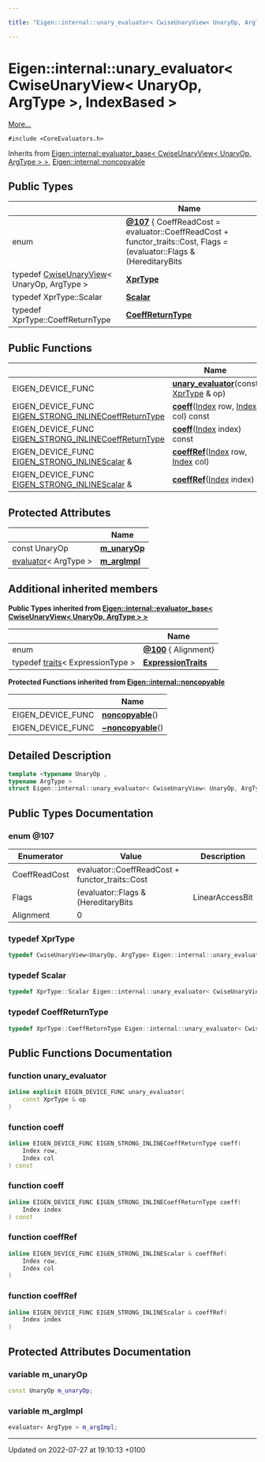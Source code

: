 ```yaml
---

title: "Eigen::internal::unary_evaluator< CwiseUnaryView< UnaryOp, ArgType >, IndexBased >"

---
```


# Eigen::internal::unary_evaluator< CwiseUnaryView< UnaryOp, ArgType >, IndexBased >



 [More...](#detailed-description)


`#include <CoreEvaluators.h>`

Inherits from [Eigen::internal::evaluator_base< CwiseUnaryView< UnaryOp, ArgType > >](http://example.org/classes/structeigen_1_1internal_1_1evaluator__base/), [Eigen::internal::noncopyable](http://example.org/classes/classeigen_1_1internal_1_1noncopyable/)

## Public Types

|                | Name           |
| -------------- | -------------- |
| enum| **[@107](http://example.org/classes/structeigen_1_1internal_1_1unary__evaluator_3_01cwiseunaryview_3_01unaryop_00_01argtype_01_4_00_01indexbased_01_4/#enum-@107)** { CoeffReadCost = evaluator<ArgType>::CoeffReadCost + functor_traits<UnaryOp>::Cost, Flags = (evaluator<ArgType>::Flags & (HereditaryBits | LinearAccessBit | DirectAccessBit)), Alignment = 0} |
| typedef <a href="http://example.org/classes/classeigen_1_1cwiseunaryview/">CwiseUnaryView</a>< UnaryOp, ArgType > | **[XprType](http://example.org/classes/structeigen_1_1internal_1_1unary__evaluator_3_01cwiseunaryview_3_01unaryop_00_01argtype_01_4_00_01indexbased_01_4/#typedef-xprtype)**  |
| typedef XprType::Scalar | **[Scalar](http://example.org/classes/structeigen_1_1internal_1_1unary__evaluator_3_01cwiseunaryview_3_01unaryop_00_01argtype_01_4_00_01indexbased_01_4/#typedef-scalar)**  |
| typedef XprType::CoeffReturnType | **[CoeffReturnType](http://example.org/classes/structeigen_1_1internal_1_1unary__evaluator_3_01cwiseunaryview_3_01unaryop_00_01argtype_01_4_00_01indexbased_01_4/#typedef-coeffreturntype)**  |

## Public Functions

|                | Name           |
| -------------- | -------------- |
| EIGEN_DEVICE_FUNC | **[unary_evaluator](http://example.org/classes/structeigen_1_1internal_1_1unary__evaluator_3_01cwiseunaryview_3_01unaryop_00_01argtype_01_4_00_01indexbased_01_4/#function-unary-evaluator)**(const <a href="http://example.org/classes/structeigen_1_1internal_1_1unary__evaluator_3_01cwiseunaryview_3_01unaryop_00_01argtype_01_4_00_01indexbased_01_4/#typedef-xprtype">XprType</a> & op) |
| EIGEN_DEVICE_FUNC <a href="http://example.org/files/macros_8h/#define-eigen-strong-inline">EIGEN_STRONG_INLINE</a><a href="http://example.org/classes/structeigen_1_1internal_1_1unary__evaluator_3_01cwiseunaryview_3_01unaryop_00_01argtype_01_4_00_01indexbased_01_4/#typedef-coeffreturntype">CoeffReturnType</a> | **[coeff](http://example.org/classes/structeigen_1_1internal_1_1unary__evaluator_3_01cwiseunaryview_3_01unaryop_00_01argtype_01_4_00_01indexbased_01_4/#function-coeff)**(<a href="http://example.org/namespaces/namespaceeigen/#typedef-index">Index</a> row, <a href="http://example.org/namespaces/namespaceeigen/#typedef-index">Index</a> col) const |
| EIGEN_DEVICE_FUNC <a href="http://example.org/files/macros_8h/#define-eigen-strong-inline">EIGEN_STRONG_INLINE</a><a href="http://example.org/classes/structeigen_1_1internal_1_1unary__evaluator_3_01cwiseunaryview_3_01unaryop_00_01argtype_01_4_00_01indexbased_01_4/#typedef-coeffreturntype">CoeffReturnType</a> | **[coeff](http://example.org/classes/structeigen_1_1internal_1_1unary__evaluator_3_01cwiseunaryview_3_01unaryop_00_01argtype_01_4_00_01indexbased_01_4/#function-coeff)**(<a href="http://example.org/namespaces/namespaceeigen/#typedef-index">Index</a> index) const |
| EIGEN_DEVICE_FUNC <a href="http://example.org/files/macros_8h/#define-eigen-strong-inline">EIGEN_STRONG_INLINE</a><a href="http://example.org/classes/structeigen_1_1internal_1_1unary__evaluator_3_01cwiseunaryview_3_01unaryop_00_01argtype_01_4_00_01indexbased_01_4/#typedef-scalar">Scalar</a> & | **[coeffRef](http://example.org/classes/structeigen_1_1internal_1_1unary__evaluator_3_01cwiseunaryview_3_01unaryop_00_01argtype_01_4_00_01indexbased_01_4/#function-coeffref)**(<a href="http://example.org/namespaces/namespaceeigen/#typedef-index">Index</a> row, <a href="http://example.org/namespaces/namespaceeigen/#typedef-index">Index</a> col) |
| EIGEN_DEVICE_FUNC <a href="http://example.org/files/macros_8h/#define-eigen-strong-inline">EIGEN_STRONG_INLINE</a><a href="http://example.org/classes/structeigen_1_1internal_1_1unary__evaluator_3_01cwiseunaryview_3_01unaryop_00_01argtype_01_4_00_01indexbased_01_4/#typedef-scalar">Scalar</a> & | **[coeffRef](http://example.org/classes/structeigen_1_1internal_1_1unary__evaluator_3_01cwiseunaryview_3_01unaryop_00_01argtype_01_4_00_01indexbased_01_4/#function-coeffref)**(<a href="http://example.org/namespaces/namespaceeigen/#typedef-index">Index</a> index) |

## Protected Attributes

|                | Name           |
| -------------- | -------------- |
| const UnaryOp | **[m_unaryOp](http://example.org/classes/structeigen_1_1internal_1_1unary__evaluator_3_01cwiseunaryview_3_01unaryop_00_01argtype_01_4_00_01indexbased_01_4/#variable-m-unaryop)**  |
| <a href="http://example.org/classes/structeigen_1_1internal_1_1evaluator/">evaluator</a>< ArgType > | **[m_argImpl](http://example.org/classes/structeigen_1_1internal_1_1unary__evaluator_3_01cwiseunaryview_3_01unaryop_00_01argtype_01_4_00_01indexbased_01_4/#variable-m-argimpl)**  |

## Additional inherited members

**Public Types inherited from [Eigen::internal::evaluator_base< CwiseUnaryView< UnaryOp, ArgType > >](http://example.org/classes/structeigen_1_1internal_1_1evaluator__base/)**

|                | Name           |
| -------------- | -------------- |
| enum| **[@100](http://example.org/classes/structeigen_1_1internal_1_1evaluator__base/#enum-@100)** { Alignment} |
| typedef <a href="http://example.org/classes/structeigen_1_1internal_1_1traits/">traits</a>< ExpressionType > | **[ExpressionTraits](http://example.org/classes/structeigen_1_1internal_1_1evaluator__base/#typedef-expressiontraits)**  |

**Protected Functions inherited from [Eigen::internal::noncopyable](http://example.org/classes/classeigen_1_1internal_1_1noncopyable/)**

|                | Name           |
| -------------- | -------------- |
| EIGEN_DEVICE_FUNC | **[noncopyable](http://example.org/classes/classeigen_1_1internal_1_1noncopyable/#function-noncopyable)**() |
| EIGEN_DEVICE_FUNC | **[~noncopyable](http://example.org/classes/classeigen_1_1internal_1_1noncopyable/#function-~noncopyable)**() |


## Detailed Description

```cpp
template <typename UnaryOp ,
typename ArgType >
struct Eigen::internal::unary_evaluator< CwiseUnaryView< UnaryOp, ArgType >, IndexBased >;
```

## Public Types Documentation

### enum @107

| Enumerator | Value | Description |
| ---------- | ----- | ----------- |
| CoeffReadCost | evaluator<ArgType>::CoeffReadCost + functor_traits<UnaryOp>::Cost|   |
| Flags | (evaluator<ArgType>::Flags & (HereditaryBits | LinearAccessBit | DirectAccessBit))|   |
| Alignment | 0|   |




### typedef XprType

```cpp
typedef CwiseUnaryView<UnaryOp, ArgType> Eigen::internal::unary_evaluator< CwiseUnaryView< UnaryOp, ArgType >, IndexBased >::XprType;
```


### typedef Scalar

```cpp
typedef XprType::Scalar Eigen::internal::unary_evaluator< CwiseUnaryView< UnaryOp, ArgType >, IndexBased >::Scalar;
```


### typedef CoeffReturnType

```cpp
typedef XprType::CoeffReturnType Eigen::internal::unary_evaluator< CwiseUnaryView< UnaryOp, ArgType >, IndexBased >::CoeffReturnType;
```


## Public Functions Documentation

### function unary_evaluator

```cpp
inline explicit EIGEN_DEVICE_FUNC unary_evaluator(
    const XprType & op
)
```


### function coeff

```cpp
inline EIGEN_DEVICE_FUNC EIGEN_STRONG_INLINECoeffReturnType coeff(
    Index row,
    Index col
) const
```


### function coeff

```cpp
inline EIGEN_DEVICE_FUNC EIGEN_STRONG_INLINECoeffReturnType coeff(
    Index index
) const
```


### function coeffRef

```cpp
inline EIGEN_DEVICE_FUNC EIGEN_STRONG_INLINEScalar & coeffRef(
    Index row,
    Index col
)
```


### function coeffRef

```cpp
inline EIGEN_DEVICE_FUNC EIGEN_STRONG_INLINEScalar & coeffRef(
    Index index
)
```


## Protected Attributes Documentation

### variable m_unaryOp

```cpp
const UnaryOp m_unaryOp;
```


### variable m_argImpl

```cpp
evaluator< ArgType > m_argImpl;
```


-------------------------------

Updated on 2022-07-27 at 19:10:13 +0100